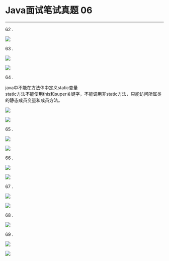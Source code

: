 # Java面试笔试真题 06
<hr>    
   
62 .    
   
![](https://i.imgur.com/p1raiOv.jpg)    
   
63 .    
  
![](https://i.imgur.com/lMs6oLO.jpg)   
   
![](https://i.imgur.com/VM5MCN0.jpg)   
   
64 .    
   
java中不能在方法体中定义static变量   
static方法不能使用this和super关键字，不能调用非static方法，只能访问所属类的静态成员变量和成员方法。    

![](https://i.imgur.com/KcWOzGh.jpg)   
  
![](https://i.imgur.com/5TYswet.jpg)    
   
65 .     
   
![](https://i.imgur.com/EVdQgAT.jpg)   
   
![](https://i.imgur.com/CYQscj6.jpg)   
   
66 .    
  
![](https://i.imgur.com/lFypVK7.jpg)   
   
![](https://i.imgur.com/k40dZLt.jpg)   
   
67 .    
   
![](https://i.imgur.com/TzA3g90.jpg)   
    
![](https://i.imgur.com/WP18Tbr.jpg)    
    
68 .      
   
![](https://i.imgur.com/jRUlvDi.jpg)    
   
69 .   
   
![](https://i.imgur.com/F3nx5AT.jpg)   
   
![](https://i.imgur.com/Bspy1Oa.jpg)   
